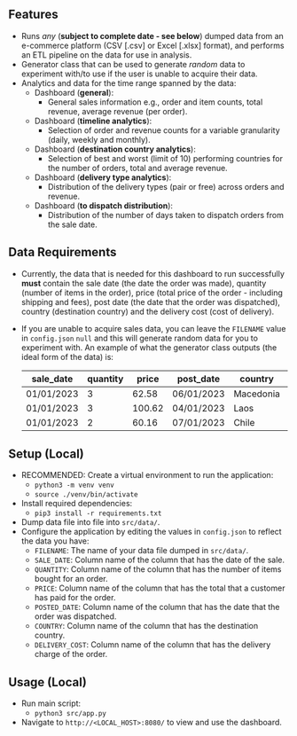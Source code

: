 ## Features
- Runs _any_ (**subject to complete date - see below**) dumped data from an e-commerce platform (CSV [.csv] or Excel [.xlsx] format), and performs an ETL pipeline on the data for use in analysis.
- Generator class that can be used to generate _random_ data to experiment with/to use if the user is unable to acquire their data.
- Analytics and data for the time range spanned by the data:
	- Dashboard (**general**):
		- General sales information  e.g., order and item counts, total revenue, average revenue (per order).
  	- Dashboard (**timeline analytics**):
  		- Selection of order and revenue counts for a variable granularity (daily, weekly and monthly).
  	- Dashboard (**destination country analytics**):
  		- Selection of best and worst (limit of 10) performing countries for the number of orders, total and average revenue.
  	- Dashboard (**delivery type analytics**):
  		- Distribution of the delivery types (pair or free) across orders and revenue.
  	- Dashboard (**to dispatch distribution**):
  		- Distribution of the number of days taken to dispatch orders from the sale date.

## Data Requirements
- Currently, the data that is needed for this dashboard to run successfully **must** contain the sale date (the date the order was made), quantity (number of items in the order), price (total price of the order - including shipping and fees), post date (the date that the order was dispatched), country (destination country) and the delivery cost (cost of delivery).
- If you are unable to acquire sales data, you can leave the <code>FILENAME</code> value in <code>config.json</code> <code>null</code> and this will generate random data for you to experiment with. An example of what the generator class outputs (the ideal form of the data) is:
  
	| sale_date  | quantity | price  | post_date  | country   | delivery_cost |
	|------------|----------|--------|------------|-----------|---------------|
	| 01/01/2023 | 3        | 62.58  | 06/01/2023 | Macedonia | 0             |
	| 01/01/2023 | 3        | 100.62 | 04/01/2023 | Laos      | 20.12         |
	| 01/01/2023 | 2        | 60.16  | 07/01/2023 | Chile     | 12.03         |

## Setup (Local)
- RECOMMENDED: Create a virtual environment to run the application:
	- <code>python3 -m venv venv</code>
	- <code>source ./venv/bin/activate</code>
- Install required dependencies:
	- <code>pip3 install -r requirements.txt</code>
- Dump data file into file into <code>src/data/</code>.
- Configure the application by editing the values in <code>config.json</code> to reflect the data you have:
	- <code>FILENAME</code>: The name of your data file dumped in <code>src/data/</code>.
	- <code>SALE_DATE</code>: Column name of the column that has the date of the sale.
	- <code>QUANTITY</code>: Column name of the column that has the number of items bought for an order.
	- <code>PRICE</code>: Column name of the column that has the total that a customer has paid for the order.
	- <code>POSTED_DATE</code>: Column name of the column that has the date that the order was dispatched.
	- <code>COUNTRY</code>: Column name of the column that has the destination country.
	- <code>DELIVERY_COST</code>: Column name of the column that has the delivery charge of the order.

## Usage (Local)
- Run main script:
	- <code>python3 src/app.py</code>
- Navigate to <code>http://<LOCAL_HOST>:8080/</code> to view and use the dashboard.

